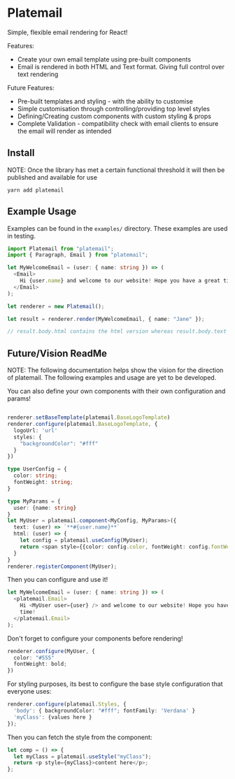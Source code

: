 # Platemail

Simple, flexible email rendering for React!

Features:

- Create your own email template using pre-built components
- Email is rendered in both HTML and Text format. Giving full control over text rendering

Future Features:

- Pre-built templates and styling - with the ability to customise
- Simple customisation through controlling/providing top level styles
- Defining/Creating custom components with custom styling & props
- Complete Validation - compatibility check with email clients to ensure the email will render as intended

## Install

NOTE: Once the library has met a certain functional threshold it will then be published and available for use

`yarn add platemail`

## Example Usage

Examples can be found in the `examples/` directory. These examples are used in testing.

```typescript
import Platemail from "platemail";
import { Paragraph, Email } from "platemail";

let MyWelcomeEmail = (user: { name: string }) => (
  <Email>
    Hi {user.name} and welcome to our website! Hope you have a great time!
  </Email>
);

let renderer = new Platemail();

let result = renderer.render(MyWelcomeEmail, { name: "Jane" });

// result.body.html contains the html version whereas result.body.text
```

## Future/Vision ReadMe

NOTE: The following documentation helps show the vision for the direction of platemail. The following examples and usage are yet to be developed.

You can also define your own components with their own configuration and params!

```typescript

renderer.setBaseTemplate(platemail.BaseLogoTemplate)
renderer.configure(platemail.BaseLogoTemplate, {
  logoUrl: 'url'
  styles: {
    "backgroundColor": "#fff"
  }
})

type UserConfig = {
  color: string;
  fontWeight: string;
}

type MyParams = {
  user: {name: string}
}
let MyUser = platemail.component<MyConfig, MyParams>({
  text: (user) => `**#{user.name}**`
  html: (user) => {
    let config = platemail.useConfig(MyUser);
    return <span style={{color: config.color, fontWeight: config.fontWeight}}>{user.name}</span>
  }
}
renderer.registerComponent(MyUser);
```

Then you can configure and use it!

```typescript
let MyWelcomeEmail = (user: { name: string }) => (
  <platemail.Email>
    Hi <MyUser user={user} /> and welcome to our website! Hope you have a great
    time!
  </platemail.Email>
);
```

Don't forget to configure your components before rendering!

```typescript
renderer.configure(MyUser, {
  color: "#555"
  fontWeight: bold;
})
```

For styling purposes, its best to configure the base style configuration that everyone uses:

```typescript
renderer.configure(platemail.Styles, {
  'body': { backgroundColor: "#fff"; fontFamily: 'Verdana' }
  'myClass': {values here }
});
```

Then you can fetch the style from the component:

```typescript
let comp = () => {
  let myClass = platemail.useStyle("myClass");
  return <p style={myClass}>content here</p>;
};
```
